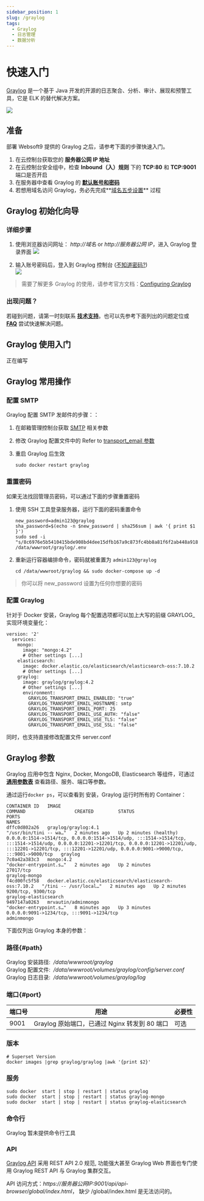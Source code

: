 ```yaml
---
sidebar_position: 1
slug: /graylog
tags:
  - Graylog
  - 日志管理
  - 数据分析
---
```


# 快速入门

[Graylog](https://graylog-server.apache.org/) 是一个基于 Java 开发的开源的日志聚合、分析、审计、展现和预警工具，它是 ELK 的替代解决方案。  

![](https://libs.websoft9.com/Websoft9/DocsPicture/en/graylog/graylog-gui-websoft9.png)

## 准备

部署 Websoft9 提供的 Graylog 之后，请参考下面的步骤快速入门。

1. 在云控制台获取您的 **服务器公网 IP 地址**
2. 在云控制台安全组中，检查 **Inbound（入）规则** 下的 **TCP:80** 和 **TCP:9001** 端口是否开启
3. 在服务器中查看 Graylog 的 **[默认账号和密码](./setup/credentials)**
4. 若想用域名访问 Graylog，务必先完成**[域名五步设置](./administrator/domain_step)** 过程

## Graylog 初始化向导

### 详细步骤

1. 使用浏览器访问网址： *http://域名* or *http://服务器公网 IP*，进入 Graylog 登录界面
   ![](https://libs.websoft9.com/Websoft9/DocsPicture/zh/graylog/graylog-login-websoft9.png)

2. 输入账号密码后，登入到 Graylog 控制台 ([不知道密码?](./setup/credentials))  
   ![](https://libs.websoft9.com/Websoft9/DocsPicture/zh/graylog/graylog-console-websoft9.png)

> 需要了解更多 Graylog 的使用，请参考官方文档：[Configuring Graylog](https://docs.graylog.org/en/latest/pages/installation/docker.html)

### 出现问题？

若碰到问题，请第一时刻联系 **[技术支持](./helpdesk)**。也可以先参考下面列出的问题定位或 **[FAQ](./faq#setup)** 尝试快速解决问题。

## Graylog 使用入门

正在编写

## Graylog 常用操作

### 配置 SMTP

Graylog 配置 SMTP 发邮件的步骤：：

1. 在邮箱管理控制台获取 [SMTP](./automation/smtp) 相关参数

2. 修改 Graylog 配置文件中的 Refer to [transport_email 参数](https://docs.graylog.org/en/3.3/pages/configuration/server.conf.html#email)

3. 重启 Graylog 后生效
   ```
   sudo docker restart graylog
   ```

### 重置密码

如果无法找回管理员密码，可以通过下面的步骤重置密码

1. 使用 SSH 工具登录服务器，运行下面的密码重置命令

   ```
   new_password=admin123@graylog
   sha_password=$(echo -n $new_password | sha256sum | awk '{ print $1 }')
   sudo sed -i "s/8c6976e5b5410415bde908bd4dee15dfb167a9c873fc4bb8a81f6f2ab448a918/$sha_password/g" /data/wwwroot/graylog/.env
   ```

2. 重新运行容器编排命令，密码就被重置为 `admin123@graylog`
   ```
   cd /data/wwwroot/graylog && sudo docker-compose up -d
   ```

> 你可以将 new_password 设置为任何你想要的密码

### 配置 Graylog

针对于 Docker 安装，Graylog 每个配置选项都可以加上大写的前缀 GRAYLOG_ 实现环境变量化： 

```
version: '2'
  services:
    mongo:
      image: "mongo:4.2"
      # Other settings [...]
    elasticsearch:
      image: docker.elastic.co/elasticsearch/elasticsearch-oss:7.10.2
      # Other settings [...]
    graylog:
      image: graylog/graylog:4.2
      # Other settings [...]
      environment:
        GRAYLOG_TRANSPORT_EMAIL_ENABLED: "true"
        GRAYLOG_TRANSPORT_EMAIL_HOSTNAME: smtp
        GRAYLOG_TRANSPORT_EMAIL_PORT: 25
        GRAYLOG_TRANSPORT_EMAIL_USE_AUTH: "false"
        GRAYLOG_TRANSPORT_EMAIL_USE_TLS: "false"
        GRAYLOG_TRANSPORT_EMAIL_USE_SSL: "false"
```

同时，也支持直接修改配置文件 server.conf

## Graylog 参数

Graylog 应用中包含 Nginx, Docker, MongoDB, Elasticsearch 等组件，可通过 **[通用参数表](./setup/parameter)** 查看路径、服务、端口等参数。

通过运行`docker ps`，可以查看到 安装，Graylog 运行时所有的 Container：

```
CONTAINER ID   IMAGE                                                      COMMAND                  CREATED         STATUS                   PORTS                                                                                                                                                                                                                           NAMES
dffc0d802a26   graylog/graylog:4.1                                        "/usr/bin/tini -- wa…"   2 minutes ago   Up 2 minutes (healthy)   0.0.0.0:1514->1514/tcp, 0.0.0.0:1514->1514/udp, :::1514->1514/tcp, :::1514->1514/udp, 0.0.0.0:12201->12201/tcp, 0.0.0.0:12201->12201/udp, :::12201->12201/tcp, :::12201->12201/udp, 0.0.0.0:9001->9000/tcp, :::9001->9000/tcp   graylog
7c0a42a383c3   mongo:4.2                                                  "docker-entrypoint.s…"   2 minutes ago   Up 2 minutes             27017/tcp                                                                                                                                                                                                                       graylog-mongo
f4cd00fc5f58   docker.elastic.co/elasticsearch/elasticsearch-oss:7.10.2   "/tini -- /usr/local…"   2 minutes ago   Up 2 minutes             9200/tcp, 9300/tcp                                                                                                                                                                                                              graylog-elasticsearch
9497147a0263   mrvautin/adminmongo                                        "docker-entrypoint.s…"   8 minutes ago   Up 3 minutes             0.0.0.0:9091->1234/tcp, :::9091->1234/tcp                                                                                                                                                                                       adminmongo
```

下面仅列出 Graylog 本身的参数：

### 路径{#path}

Graylog 安装路径:  */data/wwwroot/graylog*  
Graylog 配置文件:  */data/wwwroot/volumes/graylog/config/server.conf*  
Graylog 日志目录:  */data/wwwroot/volumes/graylog/log*

### 端口{#port}

| 端口号 | 用途                                          | 必要性 |
| ------ | --------------------------------------------- | ------ |
| 9001   | Graylog 原始端口，已通过 Nginx 转发到 80 端口 | 可选   |

### 版本

```shell
# Superset Version
docker images |grep graylog/graylog |awk '{print $2}'
```

### 服务

```shell
sudo docker  start | stop | restart | status graylog
sudo docker  start | stop | restart | status graylog-mongo
sudo docker  start | stop | restart | status graylog-elasticsearch
```

### 命令行

Graylog 暂未提供命令行工具

### API

[Graylog API](https://docs.graylog.org/v1/docs/rest-api) 采用 REST API 2.0 规范, 功能强大甚至 Graylog Web 界面也专门使用 Graylog REST API 与 Graylog 集群交互。

API 访问方式：*https://服务器公网IP:9001/api/api-browser/global/index.html*， 缺少 /global/index.html 是无法访问的。
